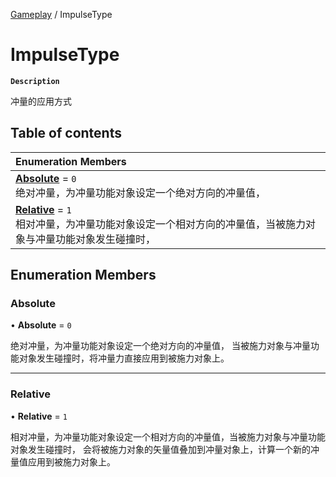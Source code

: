 [Gameplay](../modules/Gameplay.Gameplay.md) / ImpulseType

# ImpulseType <Badge type="tip" text="Enumeration" /> 

**`Description`**

冲量的应用方式

## Table of contents

| Enumeration Members |
| :-----|
| **[Absolute](Gameplay.ImpulseType.md#absolute)** = ``0`` <br> 绝对冲量，为冲量功能对象设定一个绝对方向的冲量值，|
| **[Relative](Gameplay.ImpulseType.md#relative)** = ``1`` <br> 相对冲量，为冲量功能对象设定一个相对方向的冲量值，当被施力对象与冲量功能对象发生碰撞时，|

## Enumeration Members

### Absolute  

• **Absolute** = ``0``

绝对冲量，为冲量功能对象设定一个绝对方向的冲量值，
当被施力对象与冲量功能对象发生碰撞时，将冲量力直接应用到被施力对象上。

___

### Relative  

• **Relative** = ``1``

相对冲量，为冲量功能对象设定一个相对方向的冲量值，当被施力对象与冲量功能对象发生碰撞时，
会将被施力对象的矢量值叠加到冲量对象上，计算一个新的冲量值应用到被施力对象上。
